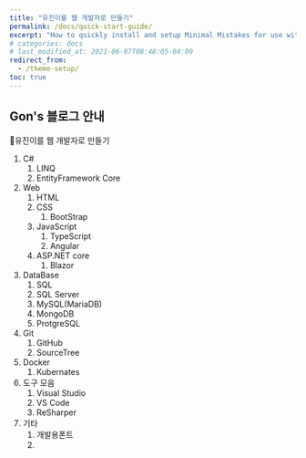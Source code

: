 ```yaml
---
title: "유진이를 웹 개발자로 만들기"
permalink: /docs/quick-start-guide/
excerpt: "How to quickly install and setup Minimal Mistakes for use with GitHub Pages."
# categories: docs
# last_modified_at: 2021-06-07T08:48:05-04:00
redirect_from:
  - /theme-setup/
toc: true
---
```



## Gon's 블로그 안내

🐷유진이를 웹 개발자로 만들기

1. C#
   1. LINQ
   2. EntityFramework Core
2. Web
   1. HTML
   2. CSS
      1. BootStrap
   3. JavaScript
      1. TypeScript
      2. Angular
   4. ASP.NET core
      1. Blazor
3. DataBase
   1. SQL
   2. SQL Server
   3. MySQL(MariaDB)
   4. MongoDB
   5. ProtgreSQL
4.  Git
    1.  GitHub
    2.  SourceTree
5.  Docker
    1. Kubernates
6. 도구 모음
   1.  Visual Studio
   2.  VS Code
   3.  ReSharper
7. 기타
   1. 개발용폰트
   2. 